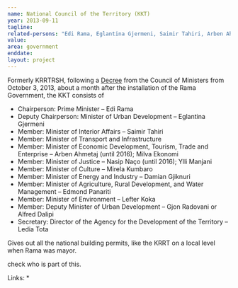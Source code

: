 ```yaml
---
name: National Council of the Territory (KKT)
year: 2013-09-11
tagline:
related-persons: "Edi Rama, Eglantina Gjermeni, Saimir Tahiri, Arben Ahmetaj, Nasip Naço, Mirela Kumbaro, Ledia Tota, Milva Ekonomi, Ylli Manjani, Damian Gjiknuri, Edmond Panariti, Lefter Koka"
value:
area: government
enddate:
layout: project
---
```

Formerly KRRTRSH, following a [Decree](http://www.ikub.al/LIGJE_CATEGORY/1312070056/Article-PeR-PeRBeRJEN-E-KeSHILLIT-KOMBeTAR-Te-TERRITORIT.aspx) from the Council of Ministers from October 3, 2013, about a month after the installation of the Rama Government, the KKT consists of

* Chairperson: Prime Minister – Edi Rama
* Deputy Chairperson: Minister of Urban Development – Eglantina Gjermeni
* Member: Minister of Interior Affairs – Saimir Tahiri
* Member: Minister of Transport and Infrastructure
* Member: Minister of Economic Development, Tourism, Trade and Enterprise – Arben Ahmetaj (until 2016); Milva Ekonomi
* Member: Minister of Justice – Nasip Naço (until 2016); Ylli Manjani
* Member: Minister of Culture – Mirela Kumbaro
* Member: Minister of Energy and Industry – Damian Gjiknuri
* Member: Minister of Agriculture, Rural Development, and Water Management – Edmond Panariti
* Member: Minister of Environment – Lefter Koka
* Member: Deputy Minister of Urban Development – Gjon Radovani or Alfred Dalipi
* Secretary: Director of the Agency for the Development of the Territory – Ledia Tota


Gives out all the national building permits, like the KRRT on a local level when Rama was mayor.

check who is part of this.

Links:
*
